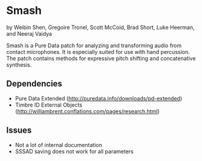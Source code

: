 Smash
=====

by Weibin Shen, Gregoire Tronel, Scott McCoid, Brad Short, Luke Heerman, and Neeraj Vaidya

Smash is a Pure Data patch for analyzing and transforming audio from contact microphones. It is especially suited for use with hand percussion. The patch contains methods for expressive pitch shifting and concatenative synthesis. 

Dependencies
------------
- Pure Data Extended (http://puredata.info/downloads/pd-extended)
- Timbre ID External Objects (http://williambrent.conflations.com/pages/research.html)

Issues
------
- Not a lot of internal documentation
- SSSAD saving does not work for all parameters